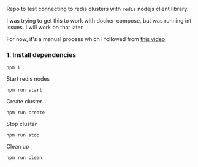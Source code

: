 Repo to test connecting to redis clusters with `redis` nodejs client library.

I was trying to get this to work with docker-compose, but was running int issues. I will work on that later.

For now, it's a manual process which I followed from [this video](https://www.youtube.com/watch?v=N8BkmdZzxDg).

### 1. Install dependencies

```
npm i
```

Start redis nodes

```
npm run start
```

Create cluster

```
npm run create
```

Stop cluster

```
npm run stop
```

Clean up

```
npm run clean
```
